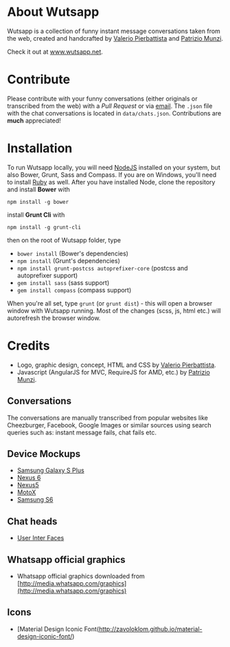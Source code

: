 # About Wutsapp
Wutsapp is a collection of funny instant message conversations taken from the web, created and handcrafted by [Valerio Pierbattista](http://valeriopierbattista.com) and [Patrizio Munzi](https://www.linkedin.com/in/patriziomunzi).

Check it out at www.wutsapp.net.

# Contribute
Please contribute with your funny conversations (either originals or transcribed from the web) with a *Pull Request* or via [email](mailto:omegaiori@gmail.com). The `.json` file with the chat conversations
is located in `data/chats.json`. Contributions are **much** appreciated!

# Installation
To run Wutsapp locally, you will need [NodeJS](https://nodejs.org/en/) installed on your system, but also Bower, Grunt, Sass and Compass. If you are on Windows, you'll need to install [Ruby](http://rubyinstaller.org/downloads/) as well. After you have installed Node, clone the repository and install **Bower** with
```
npm install -g bower
```
install **Grunt Cli** with 
```
npm install -g grunt-cli
```
then on the root of Wutsapp folder, type

- `bower install` (Bower's dependencies)
- `npm install` (Grunt's dependencies)
- `npm install grunt-postcss autoprefixer-core` (postcss and autoprefixer support)
- `gem install sass` (sass support)
- `gem install compass` (compass support)

When you're all set, type `grunt` (or `grunt dist`) - this will open a browser window with Wutsapp running. Most of the changes (scss, js, html etc.) will autorefresh the browser window.

# Credits

- Logo, graphic design, concept, HTML and CSS by [Valerio Pierbattista](http://valeriopierbattista.com).
- Javascript (AngularJS for MVC, RequireJS for AMD, etc.) by [Patrizio Munzi](https://www.linkedin.com/in/patriziomunzi).

## Conversations

The conversations are manually transcribed from popular websites like Cheezburger, Facebook, Google Images or similar sources using
search queries such as: instant message fails, chat fails etc.

## Device Mockups
- [Samsung Galaxy S Plus](http://lutschgabriel.deviantart.com/art/Samsung-Galaxy-S-Plus-PSD-436357152)
- [Nexus 6](http://graphicburger.com/nexus-6-psd-mockup/)
- [Nexus5](https://dribbble.com/shots/1989188-Nexus-5-Mockup)
- [MotoX](https://dribbble.com/shots/2164396-Freebie-Moto-X-Free-PSD)
- [Samsung S6](http://emske.com/samsung-galaxy-s6-psd-mock-up/)

## Chat heads

- [User Inter Faces](http://uifaces.com/)

## Whatsapp official graphics

- Whatsapp official graphics downloaded from [http://media.whatsapp.com/graphics](http://media.whatsapp.com/graphics)

## Icons

- [Material Design Iconic Font(http://zavoloklom.github.io/material-design-iconic-font/)

